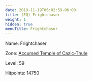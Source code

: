 ```yaml
---
date: 2019-11-19T06:02:59-06:00
title: (EQ) Frightchaser
weight: 1
hidden: true
menuTitle: Frightchaser
---
```


Name: Frightchaser


Zone: [Accursed Temple of Cazic-Thule](/en/eq/accursed_temple_of_cazicthule)

Level: 59

Hitpoints: 14750